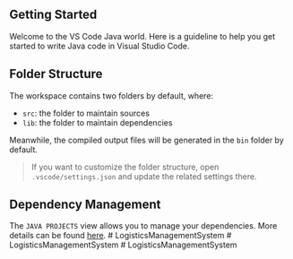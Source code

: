 ## Getting Started

Welcome to the VS Code Java world. Here is a guideline to help you get started to write Java code in Visual Studio Code.

## Folder Structure

The workspace contains two folders by default, where:

- `src`: the folder to maintain sources
- `lib`: the folder to maintain dependencies

Meanwhile, the compiled output files will be generated in the `bin` folder by default.

> If you want to customize the folder structure, open `.vscode/settings.json` and update the related settings there.

## Dependency Management

The `JAVA PROJECTS` view allows you to manage your dependencies. More details can be found [here](https://github.com/microsoft/vscode-java-dependency#manage-dependencies).
#   L o g i s t i c s M a n a g e m e n t S y s t e m  
 #   L o g i s t i c s M a n a g e m e n t S y s t e m  
 #   L o g i s t i c s M a n a g e m e n t S y s t e m  
 